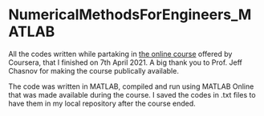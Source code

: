 # NumericalMethodsForEngineers_MATLAB
All the codes written while partaking in [the online course](https://www.coursera.org/learn/numerical-methods-engineers) offered by Coursera, that I finished on 7th April 2021.
A big thank you to Prof. Jeff Chasnov for making the course publically available.

The code was written in MATLAB, compiled and run using MATLAB Online that was made available during the course. I saved the codes in .txt files to have them in my local repository after the course ended.

